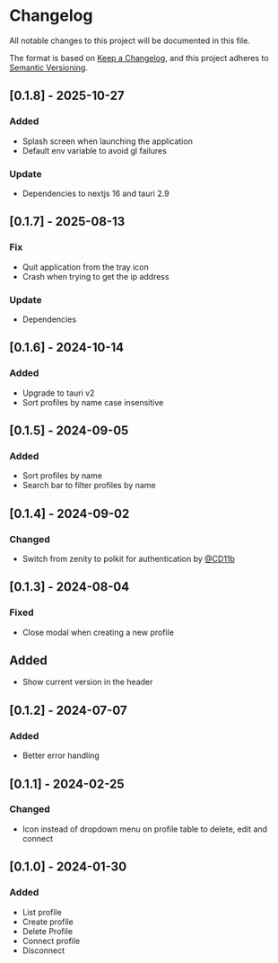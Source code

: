 # Changelog

All notable changes to this project will be documented in this file.

The format is based on [Keep a Changelog](https://keepachangelog.com/en/1.0.0/),
and this project adheres to [Semantic Versioning](https://semver.org/spec/v2.0.0.html).

## [0.1.8] - 2025-10-27

### Added

- Splash screen when launching the application
- Default env variable to avoid gl failures

### Update

- Dependencies to nextjs 16 and tauri 2.9

## [0.1.7] - 2025-08-13

### Fix

- Quit application from the tray icon
- Crash when trying to get the ip address

### Update

- Dependencies

## [0.1.6] - 2024-10-14

### Added

- Upgrade to tauri v2
- Sort profiles by name case insensitive

## [0.1.5] - 2024-09-05

### Added

- Sort profiles by name
- Search bar to filter profiles by name

## [0.1.4] - 2024-09-02

### Changed

- Switch from zenity to polkit for authentication by [@CD11b](https://github.com/CD11b)

## [0.1.3] - 2024-08-04

### Fixed

- Close modal when creating a new profile

## Added

- Show current version in the header

## [0.1.2] - 2024-07-07

### Added

- Better error handling

## [0.1.1] - 2024-02-25

### Changed

- Icon instead of dropdown menu on profile table to delete, edit and connect

## [0.1.0] - 2024-01-30

### Added

- List profile
- Create profile
- Delete Profile
- Connect profile
- Disconnect
